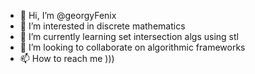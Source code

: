 - 👋 Hi, I’m @georgyFenix
- 👀 I’m interested in discrete mathematics
- 🌱 I’m currently learning set intersection algs using stl
- 💞️ I’m looking to collaborate on algorithmic frameworks
- 📫 How to reach me )))

<!---
georgyFenix/georgyFenix is a ✨ special ✨ repository because its `README.md` (this file) appears on your GitHub profile.
You can click the Preview link to take a look at your changes.
--->
